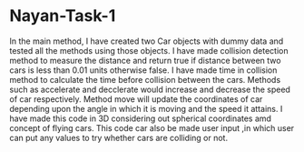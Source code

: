 # Nayan-Task-1
In the main method, I have created two Car objects with dummy data and tested all the methods using those objects. I have made collision detection method to measure the distance and return true if distance between two cars is less than 0.01 units otherwise false. I have made time in collision method to calculate the time before collision between the cars. Methods such as accelerate and decclerate would increase and decrease the speed of car respectively. Method move will update the coordinates of car depending upon the angle in which it is moving and the speed it attains. I have made this code in 3D considering out spherical coordinates amd concept of flying cars. This code car also be made user input ,in which user can put any values to try whether cars are colliding or not.
